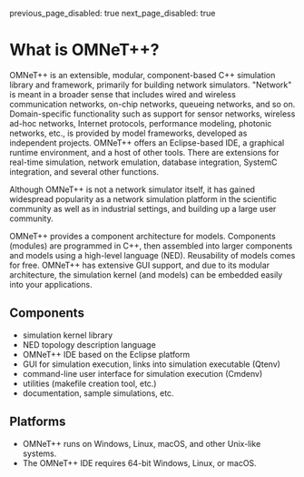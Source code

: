 previous_page_disabled: true
next_page_disabled: true

# What is OMNeT++?

OMNeT++ is an extensible, modular, component-based C++ simulation library and framework, primarily for building network simulators. "Network" is meant in a broader sense that includes wired and wireless communication networks, on-chip networks, queueing networks, and so on. Domain-specific functionality such as support for sensor networks, wireless ad-hoc networks, Internet protocols, performance modeling, photonic networks, etc., is provided by model frameworks, developed as independent projects. OMNeT++ offers an Eclipse-based IDE, a graphical runtime environment, and a host of other tools. There are extensions for real-time simulation, network emulation, database integration, SystemC integration, and several other functions.

Although OMNeT++ is not a network simulator itself, it has gained widespread popularity as a network simulation platform in the scientific community as well as in industrial settings, and building up a large user community.

OMNeT++ provides a component architecture for models. Components (modules) are programmed in C++, then assembled into larger components and models using a high-level language (NED). Reusability of models comes for free. OMNeT++ has extensive GUI support, and due to its modular architecture, the simulation kernel (and models) can be embedded easily into your applications.

## Components

- simulation kernel library
- NED topology description language
- OMNeT++ IDE based on the Eclipse platform
- GUI for simulation execution, links into simulation executable (Qtenv)
- command-line user interface for simulation execution (Cmdenv)
- utilities (makefile creation tool, etc.)
- documentation, sample simulations, etc.

## Platforms

- OMNeT++ runs on Windows, Linux, macOS, and other Unix-like systems.
- The OMNeT++ IDE requires 64-bit Windows, Linux, or macOS.
